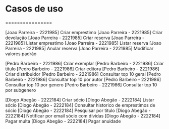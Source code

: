 # Casos de uso
================

[Joao Parreira - 2221985] Criar emprestimo
[Joao Parreira - 2221985] Criar devolução
[Joao Parreira - 2221985] Criar reserva
[Joao Parreira - 2221985] Listar emprestimo
[Joao Parreira - 2221985] Listar reserva
[Joao Parreira - 2221985] Anular reserva
[Joao Parreira - 2221985] Modificar valores padrão

[Pedro Barbeiro - 2221986] Criar exemplar
[Pedro Barbeiro - 2221986] Criar titulo
[Pedro Barbeiro - 2221986] Criar editora
[Pedro Barbeiro - 2221986] Criar distribuidor
[Pedro Barbeiro - 2221986] Consultar top 10 geral
[Pedro Barbeiro - 2221986] Consultar top 10 por autor
[Pedro Barbeiro - 2221986] Consultar top 10 por genero
[Pedro Barbeiro - 2221986] Consultar top 10 por subgenero

[Diogo Abegão - 2222184] Criar sócio
[Diogo Abegão - 2222184] Listar sócio
[Diogo Abegão - 2222184] Consultar historico de emprestimos de sócio
[Diogo Abegão - 2222184] Pesquisar por titulo
[Diogo Abegão - 2222184] Notificar por email sócio com dívidas
[Diogo Abegão - 2222184] Pagar multa
[Diogo Abegão - 2222184] Pagar anuidade



